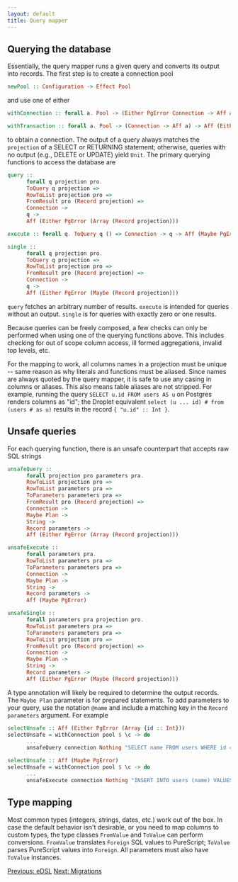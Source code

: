 ```yaml
---
layout: default
title: Query mapper
---
```


## Querying the database

Essentially, the query mapper runs a given query and converts its output into records. The first step is to create a connection pool

```haskell
newPool :: Configuration -> Effect Pool
```

and use one of either

```haskell
withConnection :: forall a. Pool -> (Either PgError Connection -> Aff a) -> Aff a

withTransaction :: forall a. Pool -> (Connection -> Aff a) -> Aff (Either PgError a)
```

to obtain a connection. The output of a query always matches the `projection` of a SELECT or RETURNING statement; otherwise, queries with no output (e.g., DELETE or UPDATE) yield `Unit`. The primary querying functions to access the database are

```haskell
query ::
      forall q projection pro.
      ToQuery q projection =>
      RowToList projection pro =>
      FromResult pro (Record projection) =>
      Connection ->
      q ->
      Aff (Either PgError (Array (Record projection)))

execute :: forall q. ToQuery q () => Connection -> q -> Aff (Maybe PgError)

single ::
      forall q projection pro.
      ToQuery q projection =>
      RowToList projection pro =>
      FromResult pro (Record projection) =>
      Connection ->
      q ->
      Aff (Either PgError (Maybe (Record projection)))
```

`query` fetches an arbitrary number of results. `execute` is intended for queries without an output. `single` is for queries with exactly zero or one results.

Because queries can be freely composed, a few checks can only be performed when using one of the querying functions above. This includes checking for out of scope column access, ill formed aggregations, invalid top levels, etc.

For the mapping to work, all columns names in a projection must be unique -- same reason as why literals and functions must be aliased. Since names are always quoted by the query mapper, it is safe to use any casing in columns or aliases. This also means table aliases are not stripped. For example, running the query `SELECT u.id FROM users AS u` on Postgres renders columns as "id"; the Droplet equivalent `select (u ... id) # from (users # as u)` results in the record `{ "u.id" :: Int }`.

## Unsafe queries

For each querying function, there is an unsafe counterpart that accepts raw SQL strings

```haskell
unsafeQuery ::
      forall projection pro parameters pra.
      RowToList projection pro =>
      RowToList parameters pra =>
      ToParameters parameters pra =>
      FromResult pro (Record projection) =>
      Connection ->
      Maybe Plan ->
      String ->
      Record parameters ->
      Aff (Either PgError (Array (Record projection)))

unsafeExecute ::
      forall parameters pra.
      RowToList parameters pra =>
      ToParameters parameters pra =>
      Connection ->
      Maybe Plan ->
      String ->
      Record parameters ->
      Aff (Maybe PgError)

unsafeSingle ::
      forall parameters pra projection pro.
      RowToList parameters pra =>
      ToParameters parameters pra =>
      RowToList projection pro =>
      FromResult pro (Record projection) =>
      Connection ->
      Maybe Plan ->
      String ->
      Record parameters ->
      Aff (Either PgError (Maybe (Record projection)))
```

A type annotation will likely be required to determine the output records. The `Maybe Plan` parameter is for prepared statements. To add parameters to your query, use the notation `@name` and include a matching key in the `Record parameters` argument. For example

```haskell
selectUnsafe :: Aff (Either PgError (Array {id :: Int}))
selectUnsafe = withConnection pool $ \c -> do
      ...
      unsafeQuery connection Nothing "SELECT name FROM users WHERE id = @id" { id : 34 }

selectUnsafe :: Aff (Maybe PgError)
selectUnsafe = withConnection pool $ \c -> do
      ...
      unsafeExecute connection Nothing "INSERT INTO users (name) VALUES (@name)" { name : "mary" }
```

## Type mapping

Most common types (integers, strings, dates, etc.) work out of the box. In case the default behavior isn't desirable, or you need to map columns to custom types, the type classes `FromValue` and `ToValue` can perform conversions. `FromValue` translates `Foreign` SQL values to PureScript; `ToValue` parses PureScript values into `Foreign`. All parameters must also have `ToValue` instances.

<a href="/edsl" class="direction previous">Previous: eDSL</a>
<a href="/migrations" class="direction previous">Next: Migrations</a>

